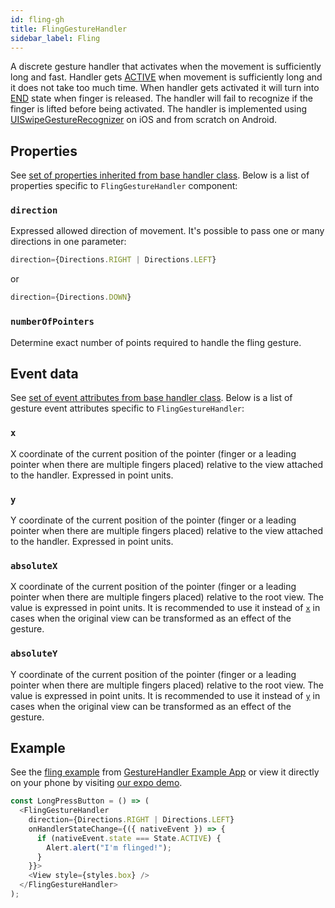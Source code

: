 ```yaml
---
id: fling-gh
title: FlingGestureHandler
sidebar_label: Fling
---
```


A discrete gesture handler that activates when the movement is sufficiently long and fast.
Handler gets [ACTIVE](../../state#active) when movement is sufficiently long and it does not take too much time.
When handler gets activated it will turn into [END](../../state#end) state when finger is released.
The handler will fail to recognize if the finger is lifted before being activated.
The handler is implemented using [UISwipeGestureRecognizer](https://developer.apple.com/documentation/uikit/uiswipegesturerecognizer) on iOS and from scratch on Android.

## Properties

See [set of properties inherited from base handler class](common-gh#properties). Below is a list of properties specific to `FlingGestureHandler` component:

### `direction`

Expressed allowed direction of movement. It's possible to pass one or many directions in one parameter:

```js
direction={Directions.RIGHT | Directions.LEFT}
```

or

```js
direction={Directions.DOWN}
```

### `numberOfPointers`

Determine exact number of points required to handle the fling gesture.

## Event data

See [set of event attributes from base handler class](common-gh#event-data). Below is a list of gesture event attributes specific to `FlingGestureHandler`:

### `x`

X coordinate of the current position of the pointer (finger or a leading pointer when there are multiple fingers placed) relative to the view attached to the handler. Expressed in point units.

### `y`

Y coordinate of the current position of the pointer (finger or a leading pointer when there are multiple fingers placed) relative to the view attached to the handler. Expressed in point units.

### `absoluteX`

X coordinate of the current position of the pointer (finger or a leading pointer when there are multiple fingers placed) relative to the root view. The value is expressed in point units. It is recommended to use it instead of [`x`](#x) in cases when the original view can be transformed as an effect of the gesture.

### `absoluteY`

Y coordinate of the current position of the pointer (finger or a leading pointer when there are multiple fingers placed) relative to the root view. The value is expressed in point units. It is recommended to use it instead of [`y`](#y) in cases when the original view can be transformed as an effect of the gesture.

## Example

See the [fling example](https://github.com/software-mansion/react-native-gesture-handler/blob/master/examples/Example/fling/index.tsx) from [GestureHandler Example App](../../example) or view it directly on your phone by visiting [our expo demo](https://snack.expo.io/@adamgrzybowski/react-native-gesture-handler-demo).

```js
const LongPressButton = () => (
  <FlingGestureHandler
    direction={Directions.RIGHT | Directions.LEFT}
    onHandlerStateChange={({ nativeEvent }) => {
      if (nativeEvent.state === State.ACTIVE) {
        Alert.alert("I'm flinged!");
      }
    }}>
    <View style={styles.box} />
  </FlingGestureHandler>
);
```
